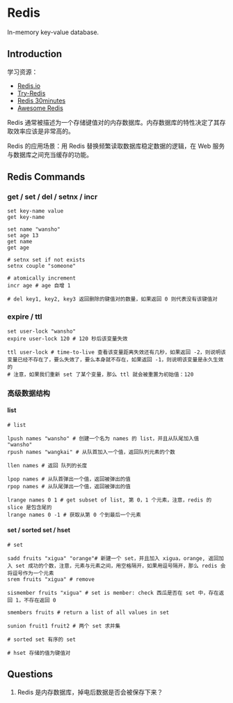 # Redis

In-memory key-value database.

## Introduction

学习资源：

* [Redis.io](<https://redis.io/>)
* [Try-Redis](<http://try.redis.io/>)
* [Redis 30minutes](<https://www.openmymind.net/2011/11/8/Redis-Zero-To-Master-In-30-Minutes-Part-1/>)
* [Awesome Redis](<https://github.com/JamzyWang/awesome-redis>)

Redis 通常被描述为一个存储键值对的内存数据库。内存数据库的特性决定了其存取效率应该是非常高的。

Redis 的应用场景：用 Redis 替换频繁读取数据库稳定数据的逻辑，在 Web 服务与数据库之间充当缓存的功能。

## Redis Commands

### get / set / del / setnx / incr

```shell
set key-name value
get key-name

set name "wansho"
set age 13
get name
get age

# setnx set if not exists
setnx couple "someone"

# atomically increment
incr age # age 自增 1

# del key1, key2, key3 返回删除的键值对的数量，如果返回 0 则代表没有该键值对
```

### expire / ttl

```shell
set user-lock "wansho"
expire user-lock 120 # 120 秒后该变量失效

ttl user-lock # time-to-live 查看该变量距离失效还有几秒，如果返回 -2，则说明该变量已经不存在了，要么失效了，要么本身就不存在，如果返回 -1，则说明该变量是永久生效的
# 注意，如果我们重新 set 了某个变量，那么 ttl 就会被重置为初始值：120
```

### 高级数据结构

#### list

```shell
# list

lpush names "wansho" # 创建一个名为 names 的 list，并且从队尾加入值 "wansho"
rpush names "wangkai" # 从队首加入一个值，返回队列元素的个数

llen names # 返回 队列的长度

lpop names # 从队首弹出一个值，返回被弹出的值
rpop names # 从队尾弹出一个值，返回被弹出的值

lrange names 0 1 # get subset of list, 第 0，1 个元素，注意，redis 的 slice 是包含尾的
lrange names 0 -1 # 获取从第 0 个到最后一个元素
```

#### set / sorted set / hset

```shell
# set

sadd fruits "xigua" "orange"# 新建一个 set，并且加入 xigua，orange, 返回加入 set 成功的个数，注意，元素与元素之间，用空格隔开，如果用逗号隔开，那么 redis 会将逗号作为一个元素
srem fruits "xigua" # remove 

sismember fruits "xigua" # set is member: check 西瓜是否在 set 中，存在返回 1，不存在返回 0

smembers fruits # return a list of all values in set

sunion fruit1 fruit2 # 两个 set 求并集

# sorted set 有序的 set

# hset 存储的值为键值对
```

## Questions

1. Redis 是内存数据库，掉电后数据是否会被保存下来？